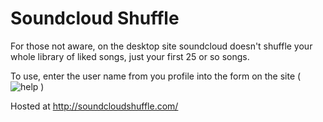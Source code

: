 # Soundcloud Shuffle

For those not aware, on the desktop site soundcloud doesn't shuffle your whole library of liked songs, just your first 25 or so songs.

To use, enter the user name from you profile into the form on the site (![help](https://user-images.githubusercontent.com/36014115/178291769-65250a89-9560-4266-bbec-e862abf746c5.gif)
)

Hosted at http://soundcloudshuffle.com/
